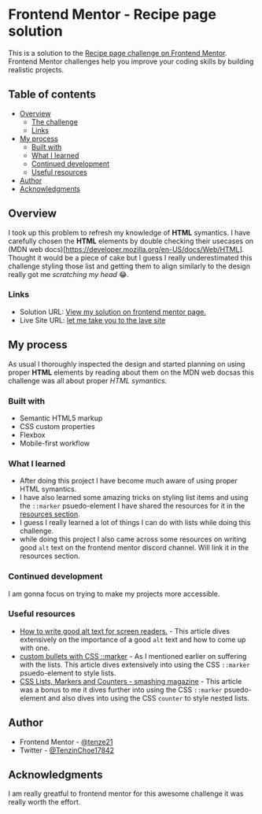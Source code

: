 # Frontend Mentor - Recipe page solution

This is a solution to the [Recipe page challenge on Frontend Mentor](https://www.frontendmentor.io/challenges/recipe-page-KiTsR8QQKm). Frontend Mentor challenges help you improve your coding skills by building realistic projects. 

## Table of contents

- [Overview](#overview)
  - [The challenge](#the-challenge)
  - [Links](#links)
- [My process](#my-process)
  - [Built with](#built-with)
  - [What I learned](#what-i-learned)
  - [Continued development](#continued-development)
  - [Useful resources](#useful-resources)
- [Author](#author)
- [Acknowledgments](#acknowledgments)

## Overview
I took up this problem to refresh my knowledge of **HTML** symantics. I have carefully chosen the **HTML** elements by double checking their usecases on  (MDN web docs)[https://developer.mozilla.org/en-US/docs/Web/HTML]. Thought it would be a piece of cake but I guess I really underestimated this challenge styling those list and getting them to align similarly to the design really got me *scratching my head* 😂.


### Links

- Solution URL: [View my solution on frontend mentor page.](https://your-solution-url.com)
- Live Site URL: [let me take you to the lave site](https://your-live-site-url.com)

## My process
As usual I thoroughly inspected the design and started planning on using proper **HTML** elements by reading about them on the MDN web docsas this challenge was all about proper *HTML symantics*.

### Built with

- Semantic HTML5 markup
- CSS custom properties
- Flexbox
- Mobile-first workflow

### What I learned
- After doing this project I have become much aware of using proper HTML symantics.
- I have also learned some amazing tricks on styling list items and using the `::marker` psuedo-element I have shared the resources for it in the [resources section](#useful-resources).
- I guess I really learned a lot of things I can do with lists while doing this challenge.
- while doing this project I also came across some resources on writing good `alt` text on the frontend mentor discord channel. Will link it in the resources section.


### Continued development
I am gonna focus on trying to make my projects more accessible.


### Useful resources

- [How to write good alt text for screen readers.](https://craigabbott.co.uk/blog/how-to-write-good-alt-text-for-screen-readers/) - This article dives extensively on the importance of a good `alt` text and how to come up with one.
- [custom bullets with CSS ::marker](https://web.dev/articles/css-marker-pseudo-element) - As I mentioned earlier on suffering with the lists. This article dives extensively into using the CSS `::marker` psuedo-element to style lists.
- [CSS Lists, Markers and Counters - smashing magazine](https://www.smashingmagazine.com/2019/07/css-lists-markers-counters/) - This article was a bonus to me it dives further into using the CSS `::marker` psuedo-element and also dives into using the CSS `counter` to style nested lists.


## Author

- Frontend Mentor - [@tenze21](https://www.frontendmentor.io/profile/yourusername)
- Twitter - [@TenzinChoe17842](https://www.twitter.com/TenzinChoe17842)

## Acknowledgments

I am really greatful to frontend mentor for this awesome challenge it was really worth the effort. 
